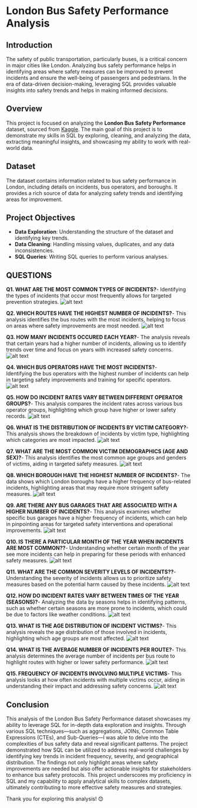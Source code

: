# London Bus Safety Performance Analysis

## Introduction

The safety of public transportation, particularly buses, is a critical concern in major cities like London. Analyzing bus safety performance helps in identifying areas where safety measures can be improved to prevent incidents and ensure the well-being of passengers and pedestrians. In the era of data-driven decision-making, leveraging SQL provides valuable insights into safety trends and helps in making informed decisions.

## Overview

This project is focused on analyzing the **London Bus Safety Performance** dataset, sourced from [Kaggle](https://www.kaggle.com/datasets/darrylljk/london-bus-safety-performance). The main goal of this project is to demonstrate my skills in SQL by exploring, cleaning, and analyzing the data, extracting meaningful insights, and showcasing my ability to work with real-world data.

## Dataset

The dataset contains information related to bus safety performance in London, including details on incidents, bus operators, and boroughs. It provides a rich source of data for analyzing safety trends and identifying areas for improvement.

## Project Objectives

- **Data Exploration**: Understanding the structure of the dataset and identifying key trends.
- **Data Cleaning**: Handling missing values, duplicates, and any data inconsistencies.
- **SQL Queries**: Writing SQL queries to perform various analyses.

## QUESTIONS

**Q1. WHAT ARE THE MOST COMMON TYPES OF INCIDENTS?**-
Identifying the types of incidents that occur most frequently allows for targeted prevention strategies. 
![alt text](<Screenshot/Q1.png>)

**Q2. WHICH ROUTES HAVE THE HIGHEST NUMBER OF INCIDENTS?**-
This analysis identifies the bus routes with the most incidents, helping to focus on areas where safety improvements are most needed.
![alt text](<Screenshot/Q2.png>)

**Q3. HOW MANY INCIDENTS OCCURED EACH YEAR?**-
The analysis reveals that certain years had a higher number of incidents, allowing us to identify trends over time and focus on years with increased safety concerns.
![alt text](<Screenshot/Q3.png>)

**Q4. WHICH BUS OPERATORS HAVE THE MOST INCIDENTS?**-  
Identifying the bus operators with the highest number of incidents can help in targeting safety improvements and training for specific operators.
![alt text](<Screenshot/Q4.png>)

**Q5. HOW DO INCIDENT RATES VARY BETWEEN DIFFERENT OPERATOR GROUPS?**-
This analysis compares the incident rates across various bus operator groups, highlighting which group have higher or lower safety records.
![alt text](<Screenshot/Q5.png>)

**Q6. WHAT IS THE DISTRIBUTION OF INCIDENTS BY VICTIM CATEGORY?**-
This analysis shows the breakdown of incidents by victim type, highlighting which categories are most impacted.
![alt text](<Screenshot/Q6.png>)

**Q7. WHAT ARE THE MOST COMMON VICTIM DEMOGRAPHICS (AGE AND SEX)?**-
This analysis identifies the most common age groups and genders of victims, aiding in targeted safety measures.
![alt text](<Screenshot/Q7.png>)

**Q8. WHICH BOROUGH HAVE THE HIGHEST NUMBER OF INCIDENTS?**-
The data shows which London boroughs have a higher frequency of bus-related incidents, highlighting areas that may require more stringent safety measures.
![alt text](<Screenshot/Q8.png>)

**Q9. ARE THERE ANY BUS GARAGES THAT ARE ASSOCIATED WITH A HIGHER NUMBER OF INCIDENTS?**-
This analysis examines whether specific bus garages have a higher frequency of incidents, which can help in pinpointing areas for targeted safety interventions and operational improvements.
![alt text](<Screenshot/Q9.png>)

**Q10. IS THERE A PARTICULAR MONTH OF THE YEAR WHEN INCIDENTS ARE MOST COMMON??**-
Understanding whether certain month of the year see more incidents can help in preparing for these periods with enhanced safety measures.
![alt text](<Screenshot/Q10.png>)

**Q11. WHAT ARE THE COMMON SEVERITY LEVELS OF INCIDENTS??**-
Understanding the severity of incidents allows us to prioritize safety measures based on the potential harm caused by these incidents.
![alt text](<Screenshot/Q11.png>)

**Q12. HOW DO INCIDENT RATES VARY BETWEEN TIMES OF THE YEAR (SEASONS)?**-
Analyzing the data by seasons helps in identifying patterns, such as whether certain seasons are more prone to incidents, which could be due to factors like weather conditions.
![alt text](<Screenshot/Q12.png>)

**Q13. WHAT IS THE AGE DISTRIBUTION OF INCIDENT VICTIMS?**-
This analysis reveals the age distribution of those involved in incidents, highlighting which age groups are most affected.
![alt text](<Screenshot/Q13.png>)

**Q14. WHAT IS THE AVERAGE NUMBER OF INCIDENTS PER ROUTE?**-
This analysis determines the average number of incidents per bus route to highlight routes with higher or lower safety performance.
![alt text](<Screenshot/Q14.png>)

**Q15. FREQUENCY OF INCIDENTS INVOLVING MULTIPLE VICTIMS**-
This analysis looks at how often incidents with multiple victims occur, aiding in understanding their impact and addressing safety concerns.
![alt text](<Screenshot/Q15.png>)

## Conclusion

This analysis of the London Bus Safety Performance dataset showcases my ability to leverage SQL for in-depth data exploration and insights. Through various SQL techniques—such as aggregations, JOINs, Common Table Expressions (CTEs), and Sub-Queries—I was able to delve into the complexities of bus safety data and reveal significant patterns.
The project demonstrated how SQL can be utilized to address real-world challenges by identifying key trends in incident frequency, severity, and geographical distribution. The findings not only highlight areas where safety improvements are needed but also offer actionable insights for stakeholders to enhance bus safety protocols.
This project underscores my proficiency in SQL and my capability to apply analytical skills to complex datasets, ultimately contributing to more effective safety measures and strategies.

Thank you for exploring this analysis! 😊
